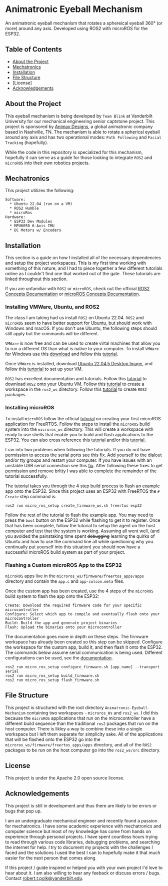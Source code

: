 # Animatronic Eyeball Mechanism
An animatronic eyeball mechanism that rotates a sphereical eyeball 360° (or more) around any axis. Developed using ROS2 with microROS for the ESP32.

## Table of Contents

<!--ts-->
   * [About the Project](https://github.com/rtcpolk/Animatronic-Eyeball-Mechanism/blob/main/README.md#about-the-project)
   * [Mechatronics](https://github.com/rtcpolk/Animatronic-Eyeball-Mechanism/blob/main/README.md#mechatronics)
   * [Installation](##Installation)
   * [File Structure](https://github.com/rtcpolk/Animatronic-Eyeball-Mechanism/blob/main/README.md#file-structure)
   * [License]
   * [Acknowledgements](https://github.com/rtcpolk/Animatronic-Eyeball-Mechanism/blob/main/README.md#acknowledgements)
<!--te-->

## About the Project
This eyeball mechanism is being developed by `Team Blink` at Vanderbilt University for our mechanical engineering senior captstone project. This project is sponsored by [Animax Designs](https://www.animaxdesigns.com/), a global animatronic company based in Nashville, TN. The mechanism is able to rotate a spherical eyeball around any axis and has two operational modes: `Path Following` and `Facial Tracking` (hopefully).

While the code in this repository is specialized for this mechanism, hopefully it can serve as a guide for those looking to integrate `ROS2` and `microROS` into their own robotics projects.

## Mechatronics
This project utilizes the following:
```
Software:
  * Ubuntu 22.04 (run on a VM)
  * ROS2 Humble
  * microRos
Hardware:
  * ESP32 Dev Modules
  * MPU6050 6-Axis IMU
  * DC Motors w/ Encoders
```

## Installation
This section is a guide on how I installed all of the necessary dependencies and setup the project workspaces. This is my first time working with something of this nature, and I had to piece together a few different tutorials online as I couldn't find one that worked out of the gate. These tutorials are linked throughout this section. 

If you are unfamiliar with `ROS2` or `microROS`, check out the official [ROS2 Concepts Documentation](https://docs.ros.org/en/humble/Concepts.html) or [microROS Concepts Documentation](https://micro.ros.org/docs/concepts/client_library/introduction/).

### Installing VMWare, Ubuntu, and ROS2
The class I am taking had us install `ROS2` on Ubuntu 22.04. `ROS2` and `microROS` seem to have better support for Ubuntu, but should work with Windows and macOS. If you don't use Ubuntu, the following steps should still apply but the commands will be different.

`VMWare` is now free and can be used to create virtal machines that allow you to run a different OS than what is native to your computer. To install `VMWare` for Windows use this [download](https://vanderbilt365-my.sharepoint.com/:u:/g/personal/hao_yang_vanderbilt_edu/EV_91KZyB4xBiFNZSW5ffjQBcetFDbwrvGudhkRSaf6fvw?e=VUdvoN) and follow this [tutorial](https://shaileshjha.com/how-to-install-vmware-workstation-12-pro-on-windows-10/).

Once `VMWare` is installed, download [Ubuntu 22.04.5 Desktop Image](https://vanderbilt365-my.sharepoint.com/:u:/g/personal/hao_yang_vanderbilt_edu/ESSq4SrNMhBLvuMlTSyhBNoBTE-sshxs2tIUgoP59lGs3Q?e=NeBvae), and follow this [turtorial](https://medium.com/@florenceify74/how-to-download-install-and-run-ubuntu-in-vmware-workstation-ce5f2d4d0438) to set up your VM.

`ROS2` has excellent documentation and tutorials. Follow this [tutorial](https://docs.ros.org/en/humble/Installation/Ubuntu-Install-Debs.html) to download `ROS2` onto your Ubuntu VM. Follow this [tutorial](https://docs.ros.org/en/humble/Tutorials/Beginner-Client-Libraries/Creating-A-Workspace/Creating-A-Workspace.html) to create a workspace in the `ros2_ws` directory. Follow this [tutorial](https://docs.ros.org/en/humble/Tutorials/Beginner-Client-Libraries/Creating-Your-First-ROS2-Package.html) to create `ROS2` packages.

### Installing microROS
To install `microROS` follow the official [tutorial](https://micro.ros.org/docs/tutorials/core/first_application_rtos/freertos/) on creating your first microROS application for FreeRTOS. Follow the steps to install the `microROS` build system into the `microros_ws` directory. This will create a workspace with ready to use shells that enable you to build and flash applications to the ESP32. You can also cross reference this [tutorial](https://medium.com/@markjdsmith/getting-oriented-to-ros2-uros-and-controlling-servos-with-esp32-3b99533ac986) and/or this [tutorial](https://technologiehub.at/project-posts/micro-ros-on-esp32-tutorial/). 

I ran into two problems when following the tutorials. If you do not have permission to access the serial ports see this [fix](https://askubuntu.com/questions/58119/changing-permissions-on-serial-port). Add yourself to the dialout and/or tty groups and restart your computer. If you have issues with an unstable USB serial connection see this [fix](https://askubuntu.com/questions/1403705/dev-ttyusb0-not-present-in-ubuntu-22-04). After following these fixes to get permission and remove brltty I was able to complete the remainder of the tutorial successfully.

The tutorial takes you through the 4 step build process to flash an example app onto the ESP32. Since this project uses an ESP32 with FreeRTOS the `# Create` step command is:
```
ros2 run micro_ros_setup create_firmware_ws.sh freertos esp32
```
Follow the rest of the tutorial to flash the example app. You may need to press the `boot` button on the ESP32 while flashing to get it to register. Once that has been complete, follow the tutorial to setup the agent on the host computer and test that the system is working. Assuming all went well, (and you avoided the painstaking time spent ~~debugging~~ learning the quirks of Ubuntu and how to use the command line all while questioning why you continually put yourself into this situation) you should now have a successful microROS build system as part of your project.

### Flashing a Custom microROS App to the ESP32
`microROS` apps live in the `microros_ws/firmware/freertos_apps/apps` directory and contain the `app.c` and `app-colcon.meta` files. 

Once the custom app has been created, use the 4 steps of the `microROS` build system to flash the app onto the ESP32:
```
Create: Download the required firmware code for your specific microcontroller
Configure: Select which app to compile and eventually flash onto your microcontroller
Build: Build the app and generate project binaries
Flash: Upload the binaries onto your microcontroller
```
The documentation goes more in depth on these steps. The firmware workspace has already been created so this step can be skipped. Configure the workspace for the custom app, build it, and then flash it onto the ESP32. The commands below assume serial communication is being used. Different configurations can be used, see the [documentation](https://micro.ros.org/docs/tutorials/core/first_application_rtos/freertos/).
```
ros2 run micro_ros_setup configure_firmware.sh [app_name] --transport serial
ros2 run micro_ros_setup build_firmware.sh
ros2 run micro_ros_setup flash_firmware.sh
```

## File Structure
This project is structured with the root directory `Animatronic-Eyeball-Mechanism` containing two workspaces - `microros_Ws` and `ros2_ws`. I did this because the `microROS` applications that run on the microcontroller have a different build sequence than the traditional `ros2` packages that run on the host computer. There is likley a way to combine these into a single workspace but I left them separate for simplicity sake. All of the applications that will be flashed onto the ESP32 go into the `microros_ws/firmware/freertos_apps/apps` directory, and all of the `ROS2` packages to be run on the host computer go into the `ros2_ws/src` directory.

## License
This project is under the Apache 2.0 open source license.

## Acknowledgements
This project is still in development and thus there are likely to be errors or bugs that pop up. 

I am an undergraduate mechanical engineer and recently found a passion for mechatronics. I have some academic experience with mechatronics and computer science but most of my knowledge has come from hands on experience through personal projects. I have spent countless hours trying to read through various code libraries, debugging problems, and searching the internet for help. I try to document my projects with the challenges I faced and the solutions I used the best I can to hopefully make it that much easier for the next person that comes along.

If this project / guide inspired or helped you with your own project I'd love to hear about it. I am also willing to hear any feeback or discuss errors / bugs. Contact robert.t.polk@vanderbilt.edu.
